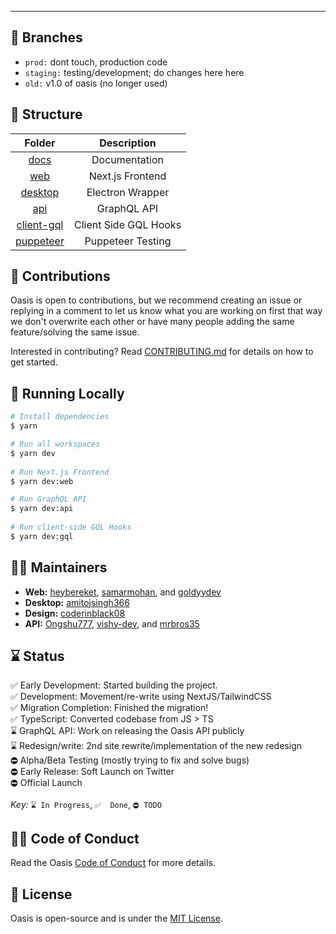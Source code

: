 ---

## 🌴 Branches
- ```prod:``` dont touch, production code
- ```staging:``` testing/development; do changes here here
- ```old:``` v1.0 of oasis (no longer used)

## 🧱 Structure

| Folder                               |      Description       |
| :----------------------------------: | :-------------------:  |
| [docs](/docs)                      |     Documentation      |
| [web](/packages/web)               |   Next.js Frontend     |
| [desktop](desktop)                 |    Electron Wrapper    |
| [api](/packages/api)               |     GraphQL API        |
| [client-gql](/packages/client-gql) |  Client Side GQL Hooks |
| [puppeteer](/packages/puppeteer)   |   Puppeteer Testing    |

## 🚀 Contributions

Oasis is open to contributions, but we recommend creating an issue or replying in a comment to let us know what you are working on first that way we don't overwrite each other or have many people adding the same feature/solving the same issue. <br/>

Interested in contributing? Read [CONTRIBUTING.md](/docs/CONTRIBUTING.md) for details on how to get started.

## 🔨 Running Locally
```bash
# Install dependencies
$ yarn

# Run all workspaces
$ yarn dev
 
# Run Next.js Frontend
$ yarn dev:web

# Run GraphQL API
$ yarn dev:api
 
# Run client-side GQL Hooks
$ yarn dev:gql
```

## 👋🏻 Maintainers 
- **Web:** [heybereket](https://github.com/heybereket), [samarmohan](https://github.com/samarmohan), and [goldyydev](https://github.com/goldyydev)
- **Desktop:** [amitojsingh366](https://github.com/amitojsingh366)
- **Design:** [coderinblack08](https://github.com/coderinblack08)
- **API:** [Ongshu777](https://github.com/Ongshu777), [vishy-dev](https://github.com/vishy-dev), and [mrbros35](https://github.com/mrbros35)

## ⌛ Status
✅&nbsp;Early Development: Started building the project. <br>
✅&nbsp;Development: Movement/re-write using NextJS/TailwindCSS <br>
✅&nbsp;Migration Completion: Finished the migration! <br>
✅&nbsp;TypeScript: Converted codebase from JS > TS <br>
⌛️&nbsp;GraphQL API: Work on releasing the Oasis API publicly <br>
⌛️&nbsp;Redesign/write: 2nd site rewrite/implementation of the new redesign <br>
⛔︎&nbsp;Alpha/Beta Testing (mostly trying to fix and solve bugs) <br>
⛔︎&nbsp;Early Release: Soft Launch on Twitter <br>
⛔︎&nbsp;Official Launch <br><br>
*Key:* `⌛️ In Progress`, `✅  Done`, `⛔︎ TODO`

## ✍🏻 Code of Conduct
Read the Oasis [Code of Conduct](/.github/CODE_OF_CONDUCT.md) for more details. 

## 📄 License
Oasis is open-source and is under the [MIT License](LICENSE). 
